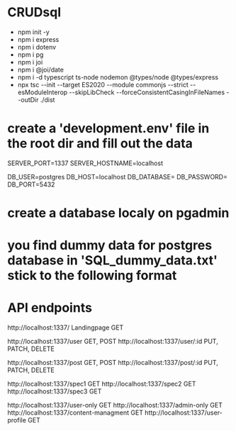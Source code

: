 # CRUDsql
- npm init -y
- npm i express
- npm i dotenv
- npm i pg
- npm i joi
- npm i @joi/date
- npm i -d typescript ts-node nodemon @types/node @types/express
- npx tsc --init --target ES2020 --module commonjs --strict --esModuleInterop --skipLibCheck --forceConsistentCasingInFileNames --outDir ./dist

# create a 'development.env' file in the root dir and fill out the data
SERVER_PORT=1337
SERVER_HOSTNAME=localhost

DB_USER=postgres
DB_HOST=localhost
DB_DATABASE=
DB_PASSWORD=
DB_PORT=5432

# create a database localy on pgadmin
# you find dummy data for postgres database in 'SQL_dummy_data.txt' stick to the following format

# API endpoints
http://localhost:1337/	    Landingpage     GET

http://localhost:1337/user			        GET, POST
http://localhost:1337/user/:id	            PUT, PATCH, DELETE

http://localhost:1337/post			        GET, POST
http://localhost:1337/post/:id		        PUT, PATCH, DELETE

http://localhost:1337/spec1			        GET
http://localhost:1337/spec2			        GET
http://localhost:1337/spec3			        GET

http://localhost:1337/user-only		        GET
http://localhost:1337/admin-only	        GET
http://localhost:1337/content-managment		GET
http://localhost:1337/user-profile	        GET
